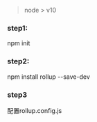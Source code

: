 > node > v10
### step1:
npm init

### step2:

npm install rollup --save-dev

### step3

配置rollup.config.js

